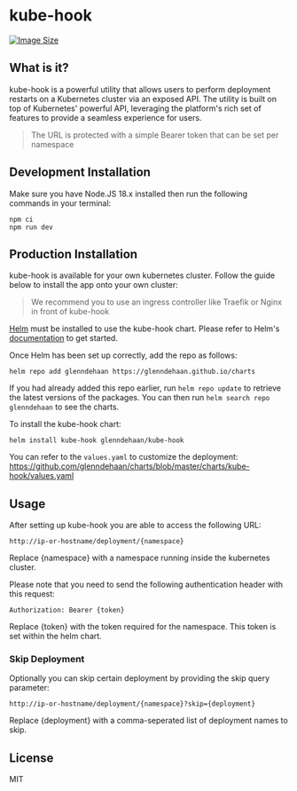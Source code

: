 # kube-hook

[![Image Size](https://img.shields.io/docker/image-size/glenndehaan/kube-hook)](https://hub.docker.com/r/glenndehaan/kube-hook)

## What is it?
kube-hook is a powerful utility that allows users to perform deployment restarts on a Kubernetes cluster via an exposed API.
The utility is built on top of Kubernetes' powerful API, leveraging the platform's rich set of features to provide a seamless experience for users.

> The URL is protected with a simple Bearer token that can be set per namespace

## Development Installation
Make sure you have Node.JS 18.x installed then run the following commands in your terminal:
```text
npm ci
npm run dev
```

## Production Installation
kube-hook is available for your own kubernetes cluster.
Follow the guide below to install the app onto your own cluster:

> We recommend you to use an ingress controller like Traefik or Nginx in front of kube-hook

[Helm](https://helm.sh) must be installed to use the kube-hook chart.
Please refer to Helm's [documentation](https://helm.sh/docs) to get started.

Once Helm has been set up correctly, add the repo as follows:

```shell
helm repo add glenndehaan https://glenndehaan.github.io/charts
```

If you had already added this repo earlier, run `helm repo update` to retrieve the latest versions of the packages.
You can then run `helm search repo glenndehaan` to see the charts.

To install the kube-hook chart:
```shell
helm install kube-hook glenndehaan/kube-hook
```

You can refer to the `values.yaml` to customize the deployment:
https://github.com/glenndehaan/charts/blob/master/charts/kube-hook/values.yaml

## Usage
After setting up kube-hook you are able to access the following URL:
```text
http://ip-or-hostname/deployment/{namespace}
```
Replace {namespace} with a namespace running inside the kubernetes cluster.

Please note that you need to send the following authentication header with this request:
```text
Authorization: Bearer {token}
```
Replace {token} with the token required for the namespace. This token is set within the helm chart.

### Skip Deployment
Optionally you can skip certain deployment by providing the skip query parameter:
```text
http://ip-or-hostname/deployment/{namespace}?skip={deployment}
```
Replace {deployment} with a comma-seperated list of deployment names to skip.

## License

MIT
